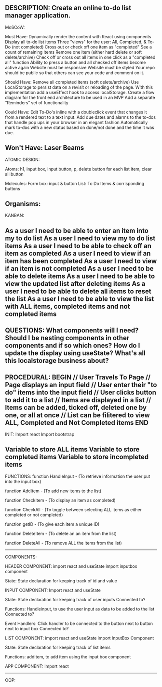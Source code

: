 DESCRIPTION:
Create an online to-do list manager application.
------------------------------------------------
MoSCoW:

Must Have: 
Dynamically render the content with React using components
Display all to-do list items
Three "views" for the user: All, Completed, & To-Do (not completed)
Cross out or check off one item as "completed"
See a count of remaining items
Remove one item (either hard delete or soft delete/archive)
Check off or cross out all items in one click as a "completed all" function
Ability to press a button and all checked off items become active again
Website must be responsive
Website must be styled
Your repo should be public so that others can see your code and comment on it.

Should Have: 
Remove all completed items (soft delete/archive)
Use LocalStorage to persist data on a revisit or reloading of the page. With this implementation add a useEffect hook to access localStorage.
Create a flow diagram for the front end architecture to be used in an MVP
Add a separate “Reminders” set of functionality

Could Have: 
Edit To-Do's inline with a doubleclick event that changes it from a rendered text to a text input.
Add due dates and alarms to the to-dos that handle pop ups in your browser in an elegant fashion
Automatically mark to-dos with a new status based on done/not done and the time it was due.

Won't Have:
Laser Beams
------------------------------------------------
ATOMIC DESIGN: 

Atoms: 
h1, input box, input button, p, delete button for each list item, clear all button

Molecules: 
Form box: input & button
List: To Do Items & corrisponding buttons 

Organisms: 
------------------------------------------------
KANBAN:

As a user I need to be able to enter an item into my to do list
As a user I need to view my to do list items
As a user I need to be able to check off an item as completed
As a user I need to view if an item has been completed
As a user I need to view if an item is not completed
As a user I need to be able to delete items 
As a user I need to be able to view the updated list after deleting items 
As a user I need to be able to delete all items to reset the list 
As a user I need to be able to view the list with ALL items, completed items and not completed items
------------------------------------------------
QUESTIONS: 
What components will I need? 
Should I be nesting components in other components and if so which ones? 
How do I update the display using useState?
What's all this localstorage business about? 
------------------------------------------------
PROCEDURAL: 
BEGIN
// User Travels To Page
// Page displays an input field 
// User enter their "to do" items into the input field 
// User clicks button to add it to a list
// Items are displayed in a list
// Items can be added, ticked off, deleted one by one, or all at once
// List can be filitered to view ALL, Completed and Not Completed items
END
------------------------------------------------
INIT: 
Import react 
Import bootstrap 

Variable to store ALL items 
Variable to store completed items
Variable to store incompleted items 
------------------------------------------------
FUNCTIONS:
function HandleInput - (To retrieve information the user put into the input box) 

function AddItem - (To add new items to the list)

function CheckItem - (To display an item as completed) 

function CheckAll - (To toggle between selecting ALL items as either completed or not completed) 

function getID - (To give each item a unique ID)

function DeleteItem - (To delete an an item from the list)

function DeleteAll - (To remove ALL the items from the list) 

------------------------------------------------
COMPONENTS: 

HEADER COMPONENT:
import react and useState
import inputbox component 

State: State declaration for keeping track of id and value


INPUT COMPONENT: 
Import react and useState 

State: State declaration for keeping track of user inputs
Connected to? 

Functions: Handleinput, to use the user input as data to be added to the list
Connected to? 

Event Handlers: Click handler to be connected to the button next to button next to input box
Connected to? 


LIST COMPONENT:
import react and useState 
import InputBox Component 

State: State declaration for keeping track of list items

Functions: addItem, to add item using the input box component


APP COMPONENT:
Import react

------------------------------------------------
OOP:




